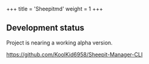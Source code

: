 +++
title = 'Sheepitmd'
weight = 1
+++

## Development status
Project is nearing a working alpha version.

https://github.com/KoolKid6958/Sheepit-Manager-CLI